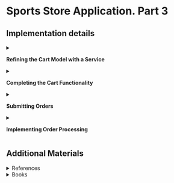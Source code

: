 #  Sports Store Application. Part 3

## Implementation details

<details>
<summary>

**Refining the Cart Model with a Service**
</summary>

- Go to the cloned repository of the previous step `Sport Store Application. Part 3`. 

- Switch to the `sports-store-application-3` branch and do a fast-forward merge according to changes from the `main` branch.

```
$ git checkout sports-store-application-3

$ git merge main -ff

```
- Continue your work in Visual Studio or ather IDE.

- Builed project, run application and request http://localhost:5000/. Your app should be work.

- To can override the members of the `Cart` class apply the `virtual` keyword to the `AddItem`, `RemoveLine`, `Clear` methods of the `Cart` class

```
namespace SportsStore.Models
{
    public class Cart
    {
        . . .

        public virtual void AddItem(Product product, int quantity)
        {
            . . .
        }

        public virtual void RemoveLine(Product product)
        {
            . . .
        }

        public void Clear() => lines.Clear();
    }
}
```

- Add a `SessionCart` class  (int the `Models` folder)

        using System;
        using System.Text.Json.Serialization;
        using Microsoft.AspNetCore.Http;
        using Microsoft.Extensions.DependencyInjection;
        using SportsStore.Infrastructure;

        namespace SportsStore.Models
        {
            public class SessionCart : Cart
            {
                public static Cart GetCart(IServiceProvider services)
                {
                    ISession session = services.GetRequiredService<IHttpContextAccessor>()?.HttpContext.Session;
                    SessionCart cart = session?.GetJson<SessionCart>("Cart") ?? new SessionCart();
                    cart.Session = session;
                    return cart;
                }

                [JsonIgnore] public ISession Session { get; set; }

                public override void AddItem(Product product, int quantity)
                {
                    base.AddItem(product, quantity);
                    Session.SetJson("Cart", this);
                }

                public override void RemoveLine(Product product)
                {
                    base.RemoveLine(product);
                    Session.SetJson("Cart", this);
                }

                public override void Clear()
                {
                    base.Clear();
                    Session.Remove("Cart");
                }
            }
        }

-  Create a service for the `Cart` class

        public void ConfigureServices(IServiceCollection services) 
        {
            ...
            services.AddScoped<Cart>(sp => SessionCart.GetCart(sp));
            services.AddSingleton<IHttpContextAccessor, HttpContextAccessor>();
        }

- Simplify the `CartController` class where `Cart` objects are used

        public class CartController : Controller
        {
            private readonly IStoreRepository repository;
            private readonly Cart cart;

            public CartController(IStoreRepository repo, Cart cartService)
            {
                repository = repo;
                cart = cartService;
            }

            [HttpGet]
            public IActionResult Index(string returnUrl)
            {
                return View(new CartViewModel
                {
                    ReturnUrl = returnUrl ?? "/"
                });
            }

            [HttpPost]
            public IActionResult Index(long productId, string returnUrl)
            {
                Product product = repository.Products.FirstOrDefault(p => p.ProductId == productId);
                cart.AddItem(product, 1);
                return View(new CartViewModel
                {
                    Cart = cart,
                    ReturnUrl = returnUrl
                });
            }
        }

- Restart ASP.NET Core and request http://localhost:5000/

</details>

<details>
<summary>

**Completing the Cart Functionality**
</summary>

- To remove items from the cart add to the `Index.cshtml` file a `Remove` button  that will submit an HTTP POST request (see `SportsStore/Views/Cart` folder)

        ...
        @foreach (var line in Model.Cart.Lines)
        {
            <tr>
                <td class="text-center">@line.Quantity</td>
                <td class="text-left">@line.Product.Name</td>
                <td class="text-right">@line.Product.Price.ToString("c")</td>
                <td class="text-right">
                    @((line.Quantity * line.Product.Price).ToString("c"))
                </td>
                <td class="text-center">
                    <form method="post" asp-action="Remove" asp-controller="Cart">
                        <input type="hidden" name="ProductID" value="@line.Product.ProductId"/>
                        <input type="hidden" name="returnUrl" value="@Model.ReturnUrl"/>
                        <button type="submit" class="btn btn-sm btn-danger">
                            Remove
                        </button>
                    </form>
                </td>
            </tr>
        }
        ...

- Add a `Remove` method to the `CartController` class

        [HttpPost]
        public IActionResult Remove(long productId, string returnUrl) 
        {
            cart.RemoveLine(cart.Lines.First(cl => cl.Product.ProductId == productId).Product);
            
            return View("Index", new CartViewModel
            {
                Cart = cart,
                ReturnUrl = returnUrl ?? "/"
            });
        }

- Restart ASP.NET Core and request http://localhost:5000/Cart

    ![](Images/3.1.png)

- Add a widget that summarizes the contents of the cart and that can be clicked to display the cart contents throughout the application. Use the `Font Awesome` package, which is an excellent set of open source icons that are integrated into applications as fonts, where each character in the font is a different image (see ) http://fortawesome.github.io/Font-Awesome). To install the client-side package, use a PowerShell command prompt to run the command

        libman install font-awesome@5.12.0 -d wwwroot/lib/font-awesome

- Add a `CartSummaryViewComponent` class (the `Components` folder)

        public class CartSummaryViewComponent : ViewComponent
        {
            private Cart cart;
            
            public CartSummaryViewComponent(Cart cartService) 
            {
                cart = cartService;
            }

            public IViewComponentResult Invoke() 
            {
                return View(cart);
            }
        }

- Created the `Views/Shared/Components/CartSummary` folder and add to it a View Component named `Default.cshtml` with the content

        @model Cart
        
        <div class="">
            @if (Model.Lines.Any())
            {
                <small class="navbar-text">
                    <b>Your cart:</b>
                    @Model.Lines.Sum(x => x.Quantity) item(s)
                    @Model.ComputeTotalValue().ToString("c")
                </small>
            }
            
            <a class="btn btn-sm btn-secondary navbar-btn" 
               asp-page="/Cart" 
               asp-route-returnurl="@ViewContext.HttpContext.Request.PathAndQuery()">
                <i class="fa fa-shopping-cart"></i>
            </a>
        </div>

- To display a button with the Font Awesome cart icon and, if there are items in the cart, provides a snapshot that details the number of items and their total value, adding the `Cart Summary` in the `_Layout.cshtml` file (the Views/Shared folder)

        <!DOCTYPE html>
        <html>
        <head>
            ...
            <link href="/lib/font-awesome/css/all.min.css" rel="stylesheet"/>
        </head>
        <body>
        <div class="bg-dark text-white p-2">
            <div class="container-fluid">
                <div class="row">
                    <div class="col navbar-brand">SPORTS STORE</div>
                    <div class="col-6 text-right">
                        <vc:cart-summary/>
                    </div>
                </div>
            </div>
        </div>
        ...
        </body>
        </html>

- Restart ASP.NET Core and request http://localhost:5000/

    ![](Images/3.2.png)

</details>

<details>
<summary>

**Submitting Orders**

</summary>

- To represent the shipping details for a customer add a `Order` class (the `Models` folder)

        public class Order
        {
            [BindNever] public int OrderID { get; set; }

            [BindNever] public ICollection<CartLine> Lines { get; set; }
    
            [Required(ErrorMessage = "Please enter a name")]
            public string Name { get; set; }
    
            [Required(ErrorMessage = "Please enter the first address line")]
            public string Line1 { get; set; }
    
            public string Line2 { get; set; }
            public string Line3 { get; set; }
    
            [Required(ErrorMessage = "Please enter a city name")]
            public string City { get; set; }
    
            [Required(ErrorMessage = "Please enter a state name")]
            public string State { get; set; }
    
            public string Zip { get; set; }
    
            [Required(ErrorMessage = "Please enter a country name")]
            public string Country { get; set; }
    
            public bool GiftWrap { get; set; }
        }

-  Add a `Checkout` button to the cart view (in the `Index.cshtml` file in the `SportsStore/Views/Cart` folder)

        ...
        <div class="text-center">
            <a class="btn btn-primary" href="@Model.ReturnUrl">Continue shopping</a>
            <a class="btn btn-primary" asp-action="Checkout" asp-controller="Order">
                Checkout
            </a>
        </div>

- Add a class `OrderController` (the `Controllers` folder) with a `Checkout` action method

        public class OrderController : Controller 
        {
            public ViewResult Checkout() => View(new Order());
        }

- Create the `Views/Order` folder and added to it a Razor View called `Checkout.cshtml`
        
        @model Order
        
        <h2>Check out now</h2>
        <p>Please enter your details, and we'll ship your goods right away!</p>
        
        <div asp-validation-summary="All" class="text-danger"></div>
        
        <form asp-action="Checkout" method="post">
            <h3>Ship to</h3>
            <div class="form-group">
                <label>Name:</label><input asp-for="Name" class="form-control" />
            </div>
            <h3>Address</h3>
            <div class="form-group">
                <label>Line 1:</label><input asp-for="Line1" class="form-control" />
            </div>
            <div class="form-group">
                <label>Line 2:</label><input asp-for="Line2" class="form-control" />
            </div>
            <div class="form-group">
                <label>Line 3:</label><input asp-for="Line3" class="form-control" />
            </div>
            <div class="form-group">
                <label>City:</label><input asp-for="City" class="form-control" />
            </div>
            <div class="form-group">
                <label>State:</label><input asp-for="State" class="form-control" />
            </div>
            <div class="form-group">
                <label>Zip:</label><input asp-for="Zip" class="form-control" />
            </div>
            <div class="form-group">
                <label>Country:</label><input asp-for="Country" class="form-control" />
            </div>
            <h3>Options</h3>
            <div class="checkbox">
                <label>
                    <input asp-for="GiftWrap" /> Gift wrap these items
                </label>
            </div>
            <div class="text-center">
                <input class="btn btn-primary" type="submit" value="Complete Order" />
            </div>
        </form>
        
- Restart ASP.NET Core and request http://localhost:5000/Order/Checkout 

    ![](Images/3.4.png)

</details>

<details>
<summary>

**Implementing Order Processing**

</summary>
- Add a new property to the `StoreDbContext` database context class (the `SportsStore/Models` folder)

        public class StoreDbContext : DbContext
        {
            ...
            public DbSet<Order> Orders { get; set; }
        }

-  To create the migration, use a PowerShell command prompt to run the command

        dotnet ef migrations add Orders

- Follow the same pattern that was used for the `Product` Repository for providing access to `Order` objects. Add the `IOrderRepository` interface (the `Models` folder)

        public interface IOrderRepository
        {
            IQueryable<Order> Orders { get; }
            void SaveOrder(Order order);
        }

- To implement the order repository interface,  add a `EFOrderRepository` class (the `Models` folder)

        public class EFOrderRepository : IOrderRepository
        {
            private StoreDbContext context;

            public EFOrderRepository(StoreDbContext ctx)
            {
                context = ctx;
            }

            public IQueryable<Order> Orders => context.Orders
                .Include(o => o.Lines)
                .ThenInclude(l => l.Product);

            public void SaveOrder(Order order)
            {
                context.AttachRange(order.Lines.Select(l => l.Product));
                if (order.OrderID == 0)
                {
                    context.Orders.Add(order);
                }

                context.SaveChanges();
            }
        }

    This class implements the IOrderRepository interface using Entity Framework Core, allowing the set of Order objects that have been stored to be retrieved and allowing for orders to be created or changed.

- Register the `Order Repository Service` in the `Startup` class

        public void ConfigureServices(IServiceCollection services) 
        {
            ...
            services.AddScoped<IOrderRepository, EFOrderRepository>();
            ...
        }
    
- To complete the `OrderController` class modify the constructor so that it receives the services it requires to process an order and add an action method that will handle the HTTP form POST request when the user clicks the Complete Order button 

        public class OrderController : Controller
        {
            private IOrderRepository repository;

            private Cart cart;

            public OrderController(IOrderRepository repoService, Cart cartService)
            {
                repository = repoService;
                cart = cartService;
            }

            [HttpGet]
            public ViewResult Checkout() => View(new Order());

            [HttpPost]
            public IActionResult Checkout(Order order)
            {
                if (!cart.Lines.Any())
                {
                    ModelState.AddModelError("", "Sorry, your cart is empty!");
                }

                if (ModelState.IsValid)
                {
                    order.Lines = cart.Lines.ToArray();
                    repository.SaveOrder(order);
                    cart.Clear();
                    return View("Completed", order.OrderID);
                }

                return View();
            }
        }

- To complete the checkout process, create a `Completed.cshtml` Razor Page that displays a thank-you message with a summary of the orders

        @model int

        @{
            this.Layout = "_CartLayout";
        }

        <div class="text-center">
            <h2>Thanks!</h2>
            <p>Thanks for placing order #@Model.</p>
            <p>We'll ship your goods as soon as possible.</p>
            <a class="btn btn-primary" asp-controller="Home" asp-action="Index">Return to Store</a>
        </div>

- Restart ASP.NET Core and request http://localhost:5000/Order/Checkout 

     ![](Images/3.3.png)
</details>

## Additional Materials

<details><summary>References
</summary> 

1. [Minimal APIs overview](https://docs.microsoft.com/en-us/aspnet/core/fundamentals/minimal-apis?view=aspnetcore-6.0)
1. [Get started with ASP.NET Core MVC](https://docs.microsoft.com/en-us/aspnet/core/tutorials/first-mvc-app/start-mvc?view=aspnetcore-6.0&tabs=visual-studio)
1. [Controllers](https://jakeydocs.readthedocs.io/en/latest/mvc/controllers/index.html)
1. [Views](https://jakeydocs.readthedocs.io/en/latest/mvc/views/index.html)
1. [Models](https://jakeydocs.readthedocs.io/en/latest/mvc/models/index.html)
1. [ASP.NET Core MVC with EF Core - tutorial series](https://docs.microsoft.com/en-us/aspnet/core/data/ef-mvc/?view=aspnetcore-6.0)
1. [Persist and retrieve relational data with Entity Framework Core](https://docs.microsoft.com/en-us/learn/modules/persist-data-ef-core/?view=aspnetcore-6.0)

</details>

<details><summary>Books
</summary> 

1. [Adam Freeman Pro ASP.NET Core 3 (Develop Cloud-Ready Web Applications Using MVC 3, Blazor, and Razor Pages)](https://www.amazon.com/Pro-ASP-NET-Core-Cloud-Ready-Applications/dp/1484254392). Part 1. Chapeter 7. SportsStore: A Real Application.
1. [Adam Freeman Pro ASP.NET Core 3 (Develop Cloud-Ready Web Applications Using MVC 3, Blazor, and Razor Pages)](https://www.amazon.com/Pro-ASP-NET-Core-Cloud-Ready-Applications/dp/1484254392). Part 2. Chapeter 13. Using URL Routing.
1. [Adam Freeman Pro ASP.NET Core 3 (Develop Cloud-Ready Web Applications Using MVC 3, Blazor, and Razor Pages)](https://www.amazon.com/Pro-ASP-NET-Core-Cloud-Ready-Applications/dp/1484254392). Part 2. Chapeter 16. Using the Platform Features, Part 2.
1. [Adam Freeman Pro ASP.NET Core 3 (Develop Cloud-Ready Web Applications Using MVC 3, Blazor, and Razor Pages)](https://www.amazon.com/Pro-ASP-NET-Core-Cloud-Ready-Applications/dp/1484254392). Part 3. Chapeter 18. Creating the Example Project.
1. [Adam Freeman Pro ASP.NET Core 3 (Develop Cloud-Ready Web Applications Using MVC 3, Blazor, and Razor Pages)](https://www.amazon.com/Pro-ASP-NET-Core-Cloud-Ready-Applications/dp/1484254392). Part 3. Chapeter 21. Using Controllers with Views. Part I.
1. [Adam Freeman Pro ASP.NET Core 3 (Develop Cloud-Ready Web Applications Using MVC 3, Blazor, and Razor Pages)](https://www.amazon.com/Pro-ASP-NET-Core-Cloud-Ready-Applications/dp/1484254392). Part 3. Chapeter 22. Using Controllers with Views. Part II.
1. [Adam Freeman Pro ASP.NET Core 3 (Develop Cloud-Ready Web Applications Using MVC 3, Blazor, and Razor Pages)](https://www.amazon.com/Pro-ASP-NET-Core-Cloud-Ready-Applications/dp/1484254392). Part 3. Chapeter 23. Using Razor Pages.
1. [Adam Freeman Pro ASP.NET Core 3 (Develop Cloud-Ready Web Applications Using MVC 3, Blazor, and Razor Pages)](https://www.amazon.com/Pro-ASP-NET-Core-Cloud-Ready-Applications/dp/1484254392). Part 3. Chapeter 25. Using Tag Helpers.

</details>
